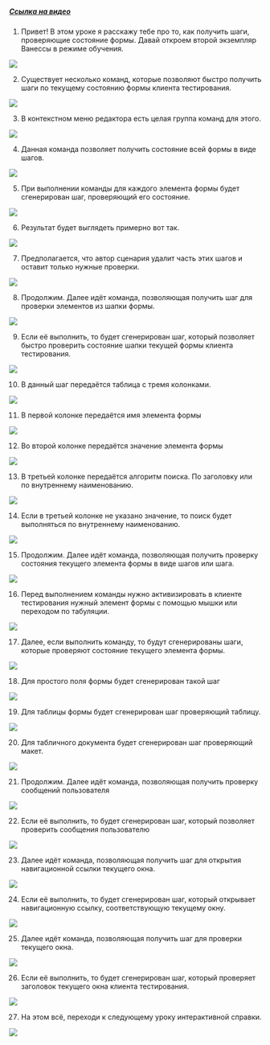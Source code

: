 ﻿##### [Ссылка на видео](https://youtu.be/es4T-S5b96k)

001. Привет! В этом уроке я расскажу тебе про то, как получить шаги, проверяющие состояние формы. Давай откроем второй экземпляр Ванессы в режиме обучения.

![](https://vanessa-files.do.bit-erp.ru/Doc/1.2.041.1/MD/Глава08/images/000_КакПолучитьШагиПроверяющиеСостояниеФормы.png)

002. Существует несколько команд, которые позволяют быстро получить шаги по текущему состоянию формы клиента тестирования.

![](https://vanessa-files.do.bit-erp.ru/Doc/1.2.041.1/MD/Глава08/images/005_КакПолучитьШагиПроверяющиеСостояниеФормы.png)

003. В контекстном меню редактора есть целая группа команд для этого.

![](https://vanessa-files.do.bit-erp.ru/Doc/1.2.041.1/MD/Глава08/images/009_КакПолучитьШагиПроверяющиеСостояниеФормы.png)

004. Данная команда позволяет получить состояние всей формы в виде шагов.

![](https://vanessa-files.do.bit-erp.ru/Doc/1.2.041.1/MD/Глава08/images/013_КакПолучитьШагиПроверяющиеСостояниеФормы.png)

005. При выполнении команды для каждого элемента формы будет сгенерирован шаг, проверяющий его состояние.

![](https://vanessa-files.do.bit-erp.ru/Doc/1.2.041.1/MD/Глава08/images/020_КакПолучитьШагиПроверяющиеСостояниеФормы.png)

006. Результат будет выглядеть примерно вот так.

![](https://vanessa-files.do.bit-erp.ru/Doc/1.2.041.1/MD/Глава08/images/023_КакПолучитьШагиПроверяющиеСостояниеФормы.png)

007. Предполагается, что автор сценария удалит часть этих шагов и оставит только нужные проверки.

![](https://vanessa-files.do.bit-erp.ru/Doc/1.2.041.1/MD/Глава08/images/028_КакПолучитьШагиПроверяющиеСостояниеФормы.png)

008. Продолжим. Далее идёт команда, позволяющая получить шаг для проверки элементов из шапки формы.

![](https://vanessa-files.do.bit-erp.ru/Doc/1.2.041.1/MD/Глава08/images/038_КакПолучитьШагиПроверяющиеСостояниеФормы.png)

009. Если её выполнить, то будет сгенерирован шаг, который позволяет быстро проверить состояние шапки текущей формы клиента тестирования.

![](https://vanessa-files.do.bit-erp.ru/Doc/1.2.041.1/MD/Глава08/images/045_КакПолучитьШагиПроверяющиеСостояниеФормы.png)

010. В данный шаг передаётся таблица с тремя колонками.

![](https://vanessa-files.do.bit-erp.ru/Doc/1.2.041.1/MD/Глава08/images/046_КакПолучитьШагиПроверяющиеСостояниеФормы.png)

011. В первой колонке передаётся имя элемента формы

![](https://vanessa-files.do.bit-erp.ru/Doc/1.2.041.1/MD/Глава08/images/049_КакПолучитьШагиПроверяющиеСостояниеФормы.png)

012. Во второй колонке передаётся значение элемента формы

![](https://vanessa-files.do.bit-erp.ru/Doc/1.2.041.1/MD/Глава08/images/054_КакПолучитьШагиПроверяющиеСостояниеФормы.png)

013. В третьей колонке передаётся алгоритм поиска. По заголовку или по внутреннему наименованию.

![](https://vanessa-files.do.bit-erp.ru/Doc/1.2.041.1/MD/Глава08/images/059_КакПолучитьШагиПроверяющиеСостояниеФормы.png)

014. Если в третьей колонке не указано значение, то поиск будет выполняться по внутреннему наименованию.

![](https://vanessa-files.do.bit-erp.ru/Doc/1.2.041.1/MD/Глава08/images/062_КакПолучитьШагиПроверяющиеСостояниеФормы.png)

015. Продолжим. Далее идёт команда, позволяющая получить проверку состояния текущего элемента формы в виде шагов или шага.

![](https://vanessa-files.do.bit-erp.ru/Doc/1.2.041.1/MD/Глава08/images/070_КакПолучитьШагиПроверяющиеСостояниеФормы.png)

016. Перед выполнением команды нужно активизировать в клиенте тестирования нужный элемент формы с помощью мышки или переходом по табуляции.

![](https://vanessa-files.do.bit-erp.ru/Doc/1.2.041.1/MD/Глава08/images/073_КакПолучитьШагиПроверяющиеСостояниеФормы.png)

017. Далее, если выполнить команду, то будут сгенерированы шаги, которые проверяют состояние текущего элемента формы.

![](https://vanessa-files.do.bit-erp.ru/Doc/1.2.041.1/MD/Глава08/images/078_КакПолучитьШагиПроверяющиеСостояниеФормы.png)

018. Для простого поля формы будет сгенерирован такой шаг

![](https://vanessa-files.do.bit-erp.ru/Doc/1.2.041.1/MD/Глава08/images/081_КакПолучитьШагиПроверяющиеСостояниеФормы.png)

019. Для таблицы формы будет сгенерирован шаг проверяющий таблицу.

![](https://vanessa-files.do.bit-erp.ru/Doc/1.2.041.1/MD/Глава08/images/091_КакПолучитьШагиПроверяющиеСостояниеФормы.png)

020. Для табличного документа будет сгенерирован шаг проверяющий макет.

![](https://vanessa-files.do.bit-erp.ru/Doc/1.2.041.1/MD/Глава08/images/101_КакПолучитьШагиПроверяющиеСостояниеФормы.png)

021. Продолжим. Далее идёт команда, позволяющая получить проверку сообщений пользователя

![](https://vanessa-files.do.bit-erp.ru/Doc/1.2.041.1/MD/Глава08/images/111_КакПолучитьШагиПроверяющиеСостояниеФормы.png)

022. Если её выполнить, то будет сгенерирован шаг, который позволяет проверить сообщения пользователю

![](https://vanessa-files.do.bit-erp.ru/Doc/1.2.041.1/MD/Глава08/images/121_КакПолучитьШагиПроверяющиеСостояниеФормы.png)

023. Далее идёт команда, позволяющая получить шаг для открытия навигационной ссылки текущего окна.

![](https://vanessa-files.do.bit-erp.ru/Doc/1.2.041.1/MD/Глава08/images/131_КакПолучитьШагиПроверяющиеСостояниеФормы.png)

024. Если её выполнить, то будет сгенерирован шаг, который открывает навигационную ссылку, соответствующую текущему окну.

![](https://vanessa-files.do.bit-erp.ru/Doc/1.2.041.1/MD/Глава08/images/141_КакПолучитьШагиПроверяющиеСостояниеФормы.png)

025. Далее идёт команда, позволяющая получить шаг для проверки текущего окна.

![](https://vanessa-files.do.bit-erp.ru/Doc/1.2.041.1/MD/Глава08/images/151_КакПолучитьШагиПроверяющиеСостояниеФормы.png)

026. Если её выполнить, то будет сгенерирован шаг, который проверяет заголовок текущего окна клиента тестирования.

![](https://vanessa-files.do.bit-erp.ru/Doc/1.2.041.1/MD/Глава08/images/161_КакПолучитьШагиПроверяющиеСостояниеФормы.png)

027. На этом всё, переходи к следующему уроку интерактивной справки.

![](https://vanessa-files.do.bit-erp.ru/Doc/1.2.041.1/MD/Глава08/images/164_КакПолучитьШагиПроверяющиеСостояниеФормы.png)
